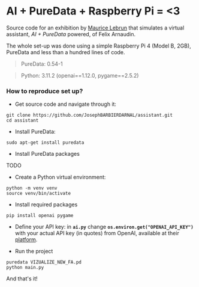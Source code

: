 # AI + PureData + Raspberry Pi = <3

Source code for an exhibition by [Maurice Lebrun](https://mauricelebrun.com) that simulates a virtual assistant, *AI + PureData* powered, of Felix Arnaudin.

The whole set-up was done using a simple Raspberry Pi 4 (Model B, 2GB), PureData and less than a hundred lines of code.

> PureData: 0.54-1

> Python: 3.11.2 (openai==1.12.0, pygame==2.5.2)

### How to reproduce set up?

- Get source code and navigate through it:
```
git clone https://github.com/JosephBARBIERDARNAL/assistant.git
cd assistant
```

- Install PureData:
```
sudo apt-get install puredata
```

- Install PureData packages

TODO

- Create a Python virtual environment:
```
python -m venv venv
source venv/bin/activate
```

- Install required packages
```
pip install openai pygame
```

- Define your API key: in **`ai.py`** change **`os.environ.get("OPENAI_API_KEY")`** with your actual API key (in quotes) from OpenAI, available at their [platform](https://platform.openai.com).

- Run the project

```
puredata VIZUALIZE_NEW_FA.pd
python main.py
```

And that's it!